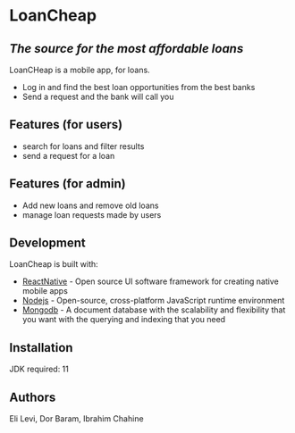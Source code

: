# LoanCheap
## _The source for the most affordable loans_

LoanCHeap is a mobile app, for loans.

- Log in and find the best loan opportunities from the best banks
- Send a request and the bank will call you

## Features (for users)
- search for loans and filter results
- send a request for a loan

## Features (for admin)
- Add new loans and remove old loans
- manage loan requests made by users

## Development
LoanCheap is built with:

- [ReactNative] - Open source UI software framework for creating native mobile apps
- [Nodejs] - Open-source, cross-platform JavaScript runtime environment
- [Mongodb] - A document database with the scalability and flexibility that you want with the querying and indexing that you need

## Installation

JDK required: 11


## Authors
   Eli Levi, Dor Baram, Ibrahim Chahine
   
   [ReactNative]: <https://reactnative.dev/>
   [Nodejs]: <https://nodejs.org/en/>
   [Mongodb]: <https://www.mongodb.com/>

